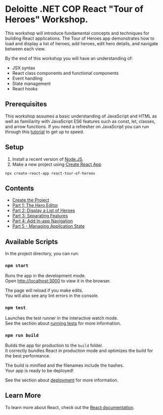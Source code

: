 # Deloitte .NET COP React "Tour of Heroes" Workshop.

This workshop will introduce fundamental concepts and techniques for building React applications. The Tour of Heroes app demonstrates how to load and display a list of heroes, add heroes, edit hero details, and navigate between each view.

By the end of this workshop you will have an understanding of:
- JSX syntax
- React class components and functional components
- Event handling
- State management
- React hooks

## Prerequisites

This workshop assumes a basic understanding of JavaScript and HTML as well as familiarity with JavaScript ES6 features such as const, let, classes, and arrow functions. If you need a refresher on JavaScript you can run through this [tutorial](https://developer.mozilla.org/en-US/docs/Web/JavaScript/A_re-introduction_to_JavaScript) to get up to speed.

## Setup

1. Install a recent version of [Node.JS](https://nodejs.org).
2. Make a new project using [Create React App](https://reactjs.org/docs/create-a-new-react-app.html#create-react-app)
```
npx create-react-app react-tour-of-heroes
```

## Contents
- [Create the Project](docs/0-create-project.md)
- [Part 1: The Hero Editor](docs/1-the-hero-editor.md)
- [Part 2: Display a List of Heroes](docs/2-display-hero-list.md)
- [Part 3: Separating Features](docs/3-separating-features.md)
- [Part 4: Add In-app Navigation](docs/4-routing.md)
- [Part 5 - Managing Application State](docs/5-app-state.md)

## Available Scripts

In the project directory, you can run:

### `npm start`

Runs the app in the development mode.<br />
Open [http://localhost:3000](http://localhost:3000) to view it in the browser.

The page will reload if you make edits.<br />
You will also see any lint errors in the console.

### `npm test`

Launches the test runner in the interactive watch mode.<br />
See the section about [running tests](https://facebook.github.io/create-react-app/docs/running-tests) for more information.

### `npm run build`

Builds the app for production to the `build` folder.<br />
It correctly bundles React in production mode and optimizes the build for the best performance.

The build is minified and the filenames include the hashes.<br />
Your app is ready to be deployed!

See the section about [deployment](https://facebook.github.io/create-react-app/docs/deployment) for more information.

## Learn More

To learn more about React, check out the [React documentation](https://reactjs.org/).
